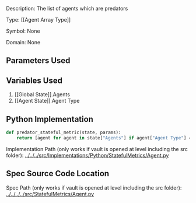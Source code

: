Description: The list of agents which are predators

Type: [[Agent Array Type]]

Symbol: None

Domain: None

## Parameters Used

## Variables Used
1. [[Global State]].Agents
2. [[Agent State]].Agent Type

## Python Implementation
```python
def predator_stateful_metric(state, params):
    return [agent for agent in state["Agents"] if agent["Agent Type"] == "Predator"]
```
Implementation Path (only works if vault is opened at level including the src folder): [../../../src/Implementations/Python/StatefulMetrics/Agent.py](../../../src/Implementations/Python/StatefulMetrics/Agent.py)

## Spec Source Code Location

Spec Path (only works if vault is opened at level including the src folder): [../../../../src/StatefulMetrics/Agent.py](../../../../src/StatefulMetrics/Agent.py)

